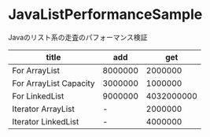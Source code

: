 # JavaListPerformanceSample

Javaのリスト系の走査のパフォーマンス検証

title                   | add     | get       
----------------------- | ------- | ----------
For ArrayList           | 8000000 |    2000000
For ArrayList Capacity  | 3000000 |    1000000
For LinkedList          | 9000000 | 4032000000
Iterator ArrayList      | -       |    2000000
Iterator LinkedList     | -       |    4000000
